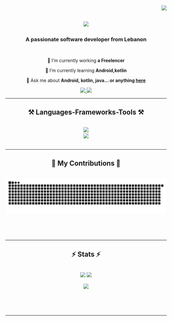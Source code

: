 <img align="right" src="https://visitor-badge.laobi.icu/badge?page_id=Khaledassidy.Khaledassidy" />

<h1 align="center">
    <img src="https://readme-typing-svg.herokuapp.com/?font=Righteous&size=35&center=true&vCenter=true&width=500&height=70&duration=4000&lines=Hi+There!+👋;+I'm+Khaled+Assidi!;" />
</h1>

<h3 align="center">A passionate software developer from Lebanon</h3>

<br/>

<div align="center">
 
 🔭 I’m currently working **a Freelencer**
 
 🌱 I’m currently learning **Android,kotlin**

💬 Ask me about **Android, kotlin, java... or anything [here](https://github.com/Khaledassidy/Khaledassidy/issues)**


 </div>
 
<div align="center"> 
  <a href="mailto:kaa502@student.bau.edu.lb">
    <img src="https://img.shields.io/badge/Gmail-333333?style=for-the-badge&logo=gmail&logoColor=red" />
  </a>
  <a href="https://lb.linkedin.com/in/khaled-assidi-461aa4248" target="_blank">
    <img src="https://img.shields.io/badge/LinkedIn-0077B5?style=for-the-badge&logo=linkedin&logoColor=white" target="_blank" />
  </a>
</div>

 <hr/>
 
<h2 align="center">⚒️ Languages-Frameworks-Tools ⚒️</h2>
<br/>
<div align="center">
    <img src="https://skillicons.dev/icons?i=c,java,kotlin,androidstudio,linux,vscode,github,git,opencv" /><br>
    <img src="https://skillicons.dev/icons?i=sqlite,python,firebase,mysql,postgresql,tensorflow" /><br>
</div>

<br/>
<hr/>

<div align="center">
  <h2>🐍 My Contributions 🐍</h2>
  <br>
  <img alt="snake eating my contributions" src="https://raw.githubusercontent.com/Khaledassidy/Khaledassidy/output/github-contribution-grid-snake.svg" />

  <br/><br/><br/>
</div>

<hr/>

<h2 align="center">⚡ Stats ⚡</h2>
<br>
<div align=center>
 <img width=325 src="https://github-readme-stats.vercel.app/api/top-langs/?username=Khaledassidy&show_icons=true&theme=radical"/>

  <img width=325 src="https://github-readme-stats.vercel.app/api?username=Khaledassidy&show_icons=true&theme=radical"/>
  <br/>
<br>
    <img align="left"> <a href="https://github.com/ryo-ma/github-profile-trophy"><img src="https://github-profile-trophy.vercel.app/?username=khaledassidy&show_icons=true&theme=radical" />
<br/>
<br>

</div>

<br/><br/>

<hr/>
<br/>


